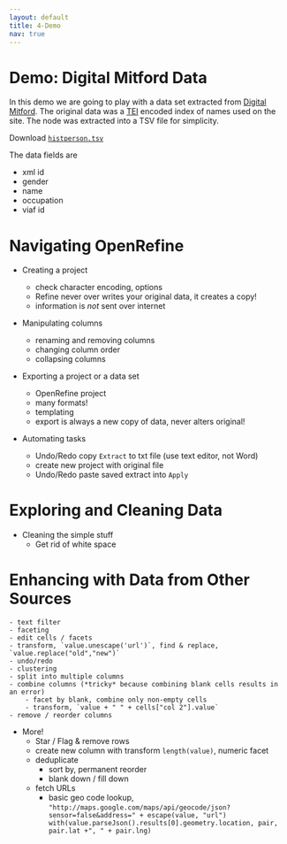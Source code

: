 ```yaml
---
layout: default
title: 4-Demo
nav: true
---
```


# Demo: Digital Mitford Data

In this demo we are going to play with a data set extracted from [Digital Mitford](http://digitalmitford.org/). The original data was a [TEI](http://www.tei-c.org/index.xml) encoded index of names used on the site. The <listPerson sortKey="histPersons"> node was extracted into a TSV file for simplicity.

Download <a href="images/histPerson_data.tsv" target="_blank">`histperson.tsv`</a>

The data fields are
- xml id
- gender
- name
- occupation
- viaf id

# Navigating OpenRefine

- Creating a project
  - check character encoding, options
  - Refine never over writes your original data, it creates a copy!
  - information is *not* sent over internet

- Manipulating columns
  - renaming and removing columns
  - changing column order
  - collapsing columns

- Exporting a project or a data set
  - OpenRefine project
  - many formats!
  - templating
  - export is always a new copy of data, never alters original!

- Automating tasks
  - Undo/Redo copy `Extract` to txt file (use text editor, not Word)
  - create new project with original file
  - Undo/Redo paste saved extract into `Apply`

# Exploring and Cleaning Data

- Cleaning the simple stuff
  - Get rid of white space

# Enhancing with Data from Other Sources





    - text filter
    - faceting
    - edit cells / facets
    - transform, `value.unescape('url')`, find & replace, `value.replace("old","new")`
    - undo/redo
    - clustering
	- split into multiple columns
    - combine columns (*tricky* because combining blank cells results in an error)
        - facet by blank, combine only non-empty cells
        - transform, `value + " " + cells["col 2"].value`
    - remove / reorder columns


- More!
	- Star / Flag & remove rows
	- create new column with transform `length(value)`, numeric facet
	- deduplicate
		- sort by, permanent reorder
		- blank down / fill down
    - fetch URLs
        - basic geo code lookup, `"http://maps.google.com/maps/api/geocode/json?sensor=false&address=" + escape(value, "url")
with(value.parseJson().results[0].geometry.location, pair, pair.lat +", " + pair.lng)`
